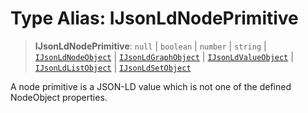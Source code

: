 # Type Alias: IJsonLdNodePrimitive

> **IJsonLdNodePrimitive**: `null` \| `boolean` \| `number` \| `string` \| [`IJsonLdNodeObject`](../interfaces/IJsonLdNodeObject.md) \| [`IJsonLdGraphObject`](../interfaces/IJsonLdGraphObject.md) \| [`IJsonLdValueObject`](IJsonLdValueObject.md) \| [`IJsonLdListObject`](../interfaces/IJsonLdListObject.md) \| [`IJsonLdSetObject`](../interfaces/IJsonLdSetObject.md)

A node primitive is a JSON-LD value which is not one of the defined NodeObject properties.
